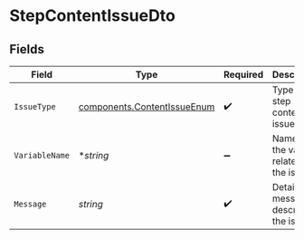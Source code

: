 # StepContentIssueDto


## Fields

| Field                                                                      | Type                                                                       | Required                                                                   | Description                                                                |
| -------------------------------------------------------------------------- | -------------------------------------------------------------------------- | -------------------------------------------------------------------------- | -------------------------------------------------------------------------- |
| `IssueType`                                                                | [components.ContentIssueEnum](../../models/components/contentissueenum.md) | :heavy_check_mark:                                                         | Type of step content issue                                                 |
| `VariableName`                                                             | **string*                                                                  | :heavy_minus_sign:                                                         | Name of the variable related to the issue                                  |
| `Message`                                                                  | *string*                                                                   | :heavy_check_mark:                                                         | Detailed message describing the issue                                      |